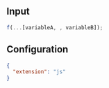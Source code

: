 
## Input
```javascript input
f(...[variableA, , variableB]);
```

## Configuration
```json configuration
{
  "extension": "js"
}
```
